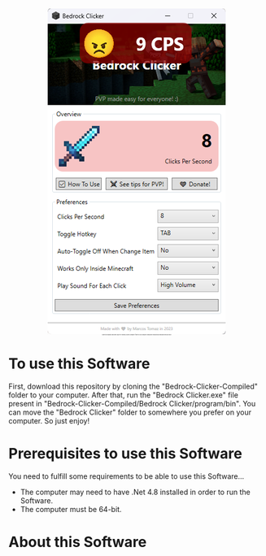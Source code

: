 <p align="center" style="font-size: 2px;">
    <img src="Bedrock-Clicker-Source/ReadMe/Resources/Bedrock-Clicker-Front.png" />
    <br>
    Clone this repository and then copy the "Bedrock-Clicker-Compiled" folder to your computer. Read all the instructions below and then just enjoy!
</p>

# To use this Software

First, download this repository by cloning the "Bedrock-Clicker-Compiled" folder to your computer. After that, run the "Bedrock Clicker.exe" file present in "Bedrock-Clicker-Compiled/Bedrock Clicker/program/bin". You can move the "Bedrock Clicker" folder to somewhere you prefer on your computer. So just enjoy!

# Prerequisites to use this Software

You need to fulfill some requirements to be able to use this Software...

- The computer may need to have .Net 4.8 installed in order to run the Software.
- The computer must be 64-bit.

# About this Software

